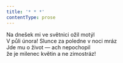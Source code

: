 ```yaml
---
title: '* * *'
contentType: prose
---
```


<section>

Na dnešek mi ve světnici ožil motýl  
V půli února! Slunce za poledne v noci mráz  
Jde mu o život — ach nepochopil  
že je milenec květin a ne zimostráz!

</section>
